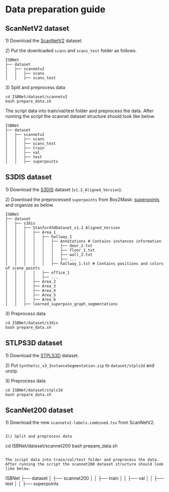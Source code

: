 # Data preparation guide

<!-- Please refer to [SoftGroup](https://github.com/thangvubk/SoftGroup) or [HAIS](https://github.com/hustvl/HAIS), or [PointGroup](https://github.com/dvlab-research/PointGroup) for preparing the S3DIS and ScanNet v2 dataset. -->

## ScanNetV2 dataset

1\) Download the [ScanNetV2](http://www.scan-net.org/) dataset.

2\) Put the downloaded ``scans`` and ``scans_test`` folder as follows.

```
ISBNet
├── dataset
│   ├── scannetv2
│   │   ├── scans
│   │   ├── scans_test
```

3\) Split and preprocess data

```
cd ISBNet/dataset/scannetv2
bash prepare_data.sh
```

The script data into train/val/test folder and preprocess the data. After running the script the scannet dataset structure should look like below.

```
ISBNet
├── dataset
│   ├── scannetv2
│   │   ├── scans
│   │   ├── scans_test
│   │   ├── train
│   │   ├── val
│   │   ├── test
│   │   ├── superpoints
```


## S3DIS dataset

1\) Download the [S3DIS](http://buildingparser.stanford.edu/dataset.html) dataset (`v1.2_Aligned_Version`). 

2\) Download the preprocessed `superpoints` from Box2Mask: [superpoints](https://datasets.d2.mpi-inf.mpg.de/box2mask/segment_labels.tar.gz) and organize as below.

```
ISBNet
├── dataset
│   ├── s3dis
│   │   ├── Stanford3dDataset_v1.2_Aligned_Version
│   │   │   ├── Area_1
│   │   │   │   ├── hallway_1 
│   │   │   │   │   ├── Annotations # Contains instances information 
│   │   │   │   │   │   ├── door_2.txt 
│   │   │   │   │   │   ├── floor_1.txt
│   │   │   │   │   │   ├── wall_2.txt
│   │   │   │   │   │   ├── ...
│   │   │   │   │   ├── hallway_1.txt # Contains positions and colors of scene points
│   │   │   │   ├── office_1
│   │   │   │   ├── ...
│   │   │   ├── Area_2
│   │   │   ├── Area_3
│   │   │   ├── Area_4
│   │   │   ├── Area_5
│   │   │   ├── Area_6
│   │   ├── learned_superpoin_graph_segmentations
```


3\) Preprocess data

```
cd ISBNet/dataset/s3dis
bash prepare_data.sh
```

## STLPS3D dataset

1\) Download the [STPLS3D](https://www.stpls3d.com/) dataset.

2\) Put ``Synthetic_v3_InstanceSegmentation.zip`` to ``dataset/stpls3d`` and unzip.

3\) Preprocess data
```
cd ISBNet/dataset/stpls3d
bash prepare_data.sh
```

## ScanNet200 dataset

1\) Download the new `scannetv2-labels.combined.tsv` from ScanNetV2.
```

2\) Split and preprocess data

```
cd ISBNet/dataset/scannet200
bash prepare_data.sh
```

The script data into train/val/test folder and preprocess the data. After running the script the scannet200 dataset structure should look like below.

```
ISBNet
├── dataset
│   ├── scannet200
│   │   ├── train
│   │   ├── val
│   │   ├── test
│   │   ├── superpoints
```